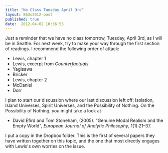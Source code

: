 ```yaml
---
title: "No Class Tuesday April 3rd"
layout: 863s2012-post
published: true
date:  2012-04-02 10:36:53
---
```


Just a reminder that we have no class tomorrow, Tuesday, April 3rd, as I will be in Seattle. For next week, try to make your way through the first section of readings. I recommend the following order of attack:

+   Lewis, chapter 1
+   Lewis, excerpt from *Counterfactuals*
+   Yagisawa
+   Bricker
+   Lewis, chapter 2
+   McDaniel
+   Dorr

I plan to start our discussion where our last discussion left off: Isolation, Island Universes, Spirit Universes, and the Possibility of Nothing. On the Possibility of Nothing, you might take a look at 

-   David Efird and Tom Stoneham, (2005). "Genuine Modal Realism and the
    Empty World", *European Journal of Analytic Philosophy*, 1(1):21–37.

I put a copy in the Dropbox folder. This is the first of several papers they have written together on this topic, and the one that most directly engages with Lewis's own worries on the issue.


